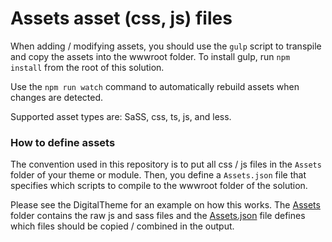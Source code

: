 # Assets asset (css, js) files

When adding / modifying assets, you should use the `gulp` script to transpile and copy the assets into the wwwroot folder. 
To install gulp, run `npm install` from the root of this solution.

Use the `npm run watch` command to automatically rebuild assets when changes are detected.

Supported asset types are: SaSS, css, ts, js, and less.


### How to define assets

The convention used in this repository is to put all css / js files in the `Assets` folder of your theme or module. Then, you define a `Assets.json` file that specifies which scripts to compile to the wwwroot folder of the solution.

Please see the DigitalTheme for an example on how this works. The [Assets](https://github.com/StatCan/StatCan.OrchardCore/tree/master/src/Themes/DigitalTheme/Assets) folder contains the raw js and sass files and the [Assets.json](https://github.com/StatCan/StatCan.OrchardCore/blob/master/src/Themes/DigitalTheme/Assets.json) file defines which files should be copied / combined in the output.

